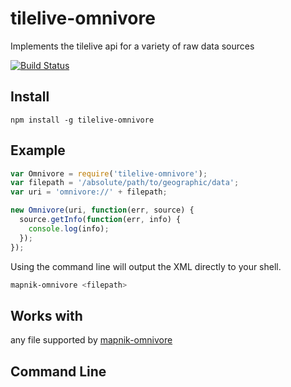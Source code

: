 # tilelive-omnivore

Implements the tilelive api for a variety of raw data sources

[![Build Status](https://travis-ci.org/mapbox/tilelive-omnivore.svg?branch=master)](https://travis-ci.org/mapbox/tilelive-omnivore)

## Install

```
npm install -g tilelive-omnivore
```

## Example

```javascript
var Omnivore = require('tilelive-omnivore');
var filepath = '/absolute/path/to/geographic/data';
var uri = 'omnivore://' + filepath;

new Omnivore(uri, function(err, source) {
  source.getInfo(function(err, info) {
    console.log(info);
  });
});
```

Using the command line will output the XML directly to your shell.

```bash
mapnik-omnivore <filepath>
```

## Works with

any file supported by [mapnik-omnivore](https://github.com/mapbox/mapnik-omnivore)

## Command Line
